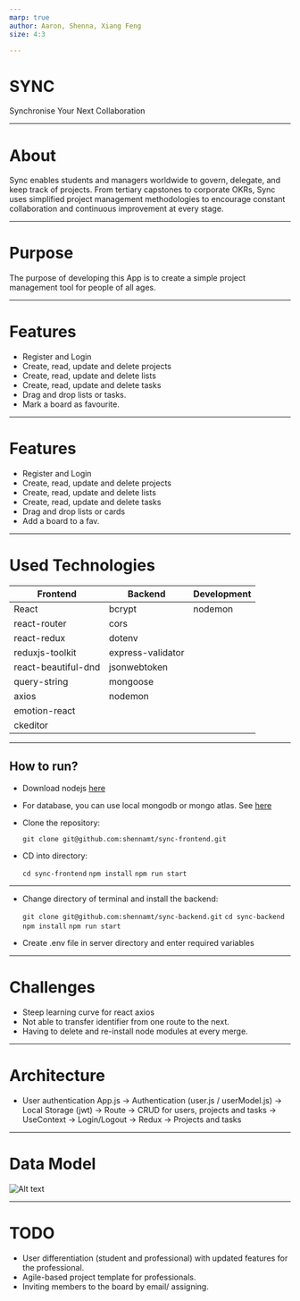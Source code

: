 ```yaml
---
marp: true
author: Aaron, Shenna, Xiang Feng
size: 4:3

---
```


# SYNC
Synchronise Your Next Collaboration

---

# About

Sync enables students and managers worldwide to govern, delegate, and keep track of projects. From tertiary capstones to corporate OKRs, Sync uses simplified project management methodologies to encourage constant collaboration and continuous improvement at every stage.

---

# Purpose

The purpose of developing this App is to create a simple project management tool for people of all ages.

---

# Features
- Register and Login
- Create, read, update and delete projects
- Create, read, update and delete lists
- Create, read, update and delete tasks
- Drag and drop lists or tasks.
- Mark a board as favourite.

---

# Features
- Register and Login
- Create, read, update and delete projects
- Create, read, update and delete lists
- Create, read, update and delete tasks
- Drag and drop lists or cards
- Add a board to a fav.

---

# Used Technologies

| Frontend      	    | Backend                 | Development     	|
|-------------------  |------------------------ |------------------	|
| React         	    | bcrypt                  | nodemon          	|
| react-router  	    | cors                   	|                   |
| react-redux    	    | dotenv                 	|                  	|
| reduxjs-toolkit	    | express-validator      	|                  	|
| react-beautiful-dnd | jsonwebtoken            |                  	|
| query-string   	    | mongoose               	|                  	|
| axios         	    | nodemon               	|                  	|
| emotion-react  	    |                        	|                  	|
| ckeditor       	    |                        	|                  	|

---

## How to run?

- Download nodejs [here](https://nodejs.org/en/download/) 
- For database, you can use local mongodb or mongo atlas. See [here](https://www.mongodb.com/)
- Clone the repository:

  ```git clone git@github.com:shennamt/sync-frontend.git``` 

- CD into directory:

  ```cd sync-frontend```
  ```npm install```
  ```npm run start```

---

- Change directory of terminal and install the backend:

  ```git clone git@github.com:shennamt/sync-backend.git```
  ```cd sync-backend```
  ```npm install```
  ```npm run start```

- Create .env file in server directory and enter required variables

---

# Challenges
- Steep learning curve for react axios
- Not able to transfer identifier from one route to the  next.
- Having to delete and re-install node modules at every merge.

---

# Architecture
- User authentication
App.js
-> Authentication (user.js / userModel.js) -> Local Storage (jwt)
-> Route -> CRUD for users, projects and tasks
-> UseContext -> Login/Logout
-> Redux -> Projects and tasks

---

# Data Model

![Alt text](/src/assets/images/dataModel.png "Sync Logo")

---

# TODO
- User differentiation (student and professional) with updated features for the professional.
- Agile-based project template for professionals.
- Inviting members to the board by email/ assigning.